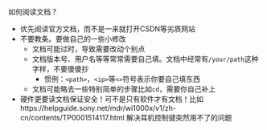 如何阅读文档？
- 优先阅读官方文档，而不是一来就打开CSDN等劣质网站
- 不要教条。要做自己的一些小修改
  - 文档可能过时，导致需要改动个别点
  - 文档版本号、用户名等等常常需要自己填。文档中经常有`/your/path`这种字样，不要傻傻抄
    - 惯例：`<path>`，`<ip>`等`<>`符号表示你要自己填东西
  - 文档可能略去一些特别简单的步骤比如`cd`，需要你自己补上
- 硬件更要读文档保证安全！可不是只有软件才有文档！比如https://helpguide.sony.net/mdr/wi1000x/v1/zh-cn/contents/TP0001514117.html 解决耳机控制键突然用不了的问题